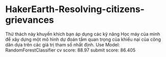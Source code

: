 # HakerEarth-Resolving-citizens-grievances
Thử thách này khuyến khích bạn áp dụng các kỹ năng Học máy của mình để xây dựng một mô hình dự đoán tầm quan trọng của khiếu nại của
công dân dựa trên các giá trị tham số nhất định.
Use Model: RandomForestClassifier
cv score: 88.97
submit score: 86.405

